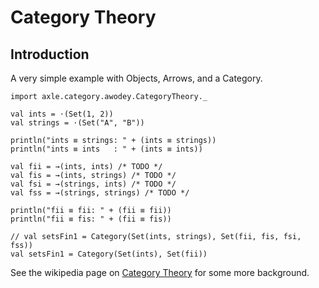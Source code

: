
Category Theory
===============

Introduction
------------

A very simple example with Objects, Arrows, and a Category.

```tut
import axle.category.awodey.CategoryTheory._

val ints = ⋅(Set(1, 2))
val strings = ⋅(Set("A", "B"))

println("ints ≡ strings: " + (ints ≡ strings))
println("ints ≡ ints   : " + (ints ≡ ints))

val fii = →(ints, ints) /* TODO */
val fis = →(ints, strings) /* TODO */
val fsi = →(strings, ints) /* TODO */
val fss = →(strings, strings) /* TODO */

println("fii ≡ fii: " + (fii ≡ fii))
println("fii ≡ fis: " + (fii ≡ fis))

// val setsFin1 = Category(Set(ints, strings), Set(fii, fis, fsi, fss))
val setsFin1 = Category(Set(ints), Set(fii))
```

See the wikipedia page on [Category Theory](http://en.wikipedia.org/wiki/Category_theory) for some more background.
